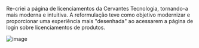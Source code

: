 Re-criei a página de licenciamentos da Cervantes Tecnologia, tornando-a mais moderna e intuitiva. A reformulação teve como objetivo modernizar
e proporcionar uma experiência mais "desenhada" ao acessarem a página de login sobre licenciamentos de produtos.

![image](https://github.com/gustavodsroldao/licenciamentoscervantes/assets/153242164/b585644f-4b71-4915-a27b-934416a6212d)
